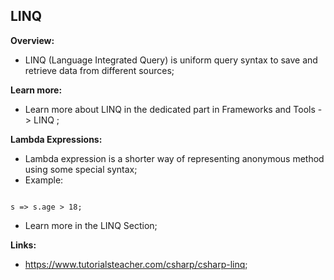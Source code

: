 ## LINQ

**Overview:**

- LINQ (Language Integrated Query) is uniform query syntax to save and retrieve data from different sources;

**Learn more:**

- Learn more about LINQ in the dedicated part in Frameworks and Tools -> LINQ ;

**Lambda Expressions:**

- Lambda expression is a shorter way of representing anonymous method using some special syntax;
- Example:

```

s => s.age > 18;
```

- Learn more in the LINQ Section;

**Links:**

- https://www.tutorialsteacher.com/csharp/csharp-linq;
